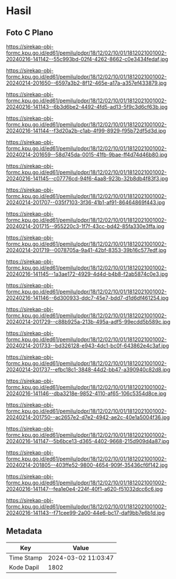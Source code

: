 # Hasil

## Foto C Plano

https://sirekap-obj-formc.kpu.go.id/ed61/pemilu/pdpr/18/12/02/10/01/1812021001002-20240216-141142--55c993bd-02f4-4262-8662-c0e3434fedaf.jpg

https://sirekap-obj-formc.kpu.go.id/ed61/pemilu/pdpr/18/12/02/10/01/1812021001002-20240214-201650--6597a3b2-8f12-465e-a17a-a357ef433879.jpg

https://sirekap-obj-formc.kpu.go.id/ed61/pemilu/pdpr/18/12/02/10/01/1812021001002-20240216-141143--6b3d6be2-4492-4fd5-ad13-5f9c3d6cf63b.jpg

https://sirekap-obj-formc.kpu.go.id/ed61/pemilu/pdpr/18/12/02/10/01/1812021001002-20240216-141144--f3d20a2b-c1ab-4f99-8929-f95b72df5d3d.jpg

https://sirekap-obj-formc.kpu.go.id/ed61/pemilu/pdpr/18/12/02/10/01/1812021001002-20240214-201659--58d745da-0015-41fb-9bae-ff4d74d46b80.jpg

https://sirekap-obj-formc.kpu.go.id/ed61/pemilu/pdpr/18/12/02/10/01/1812021001002-20240216-141145--c07776cd-94f6-4aa8-923b-32b8db4f83f3.jpg

https://sirekap-obj-formc.kpu.go.id/ed61/pemilu/pdpr/18/12/02/10/01/1812021001002-20240214-201707--035f7103-3f36-41b1-af91-86464869f443.jpg

https://sirekap-obj-formc.kpu.go.id/ed61/pemilu/pdpr/18/12/02/10/01/1812021001002-20240214-201715--955220c3-1f7f-43cc-bd42-85fa330e3ffa.jpg

https://sirekap-obj-formc.kpu.go.id/ed61/pemilu/pdpr/18/12/02/10/01/1812021001002-20240214-201719--0078705a-9a41-42bf-8353-39b16c577edf.jpg

https://sirekap-obj-formc.kpu.go.id/ed61/pemilu/pdpr/18/12/02/10/01/1812021001002-20240216-141145--1a3ae172-4929-4d4d-b4b8-f2ab5874c0e3.jpg

https://sirekap-obj-formc.kpu.go.id/ed61/pemilu/pdpr/18/12/02/10/01/1812021001002-20240216-141146--6d300933-ddc7-45e7-bdd7-d1d6df461254.jpg

https://sirekap-obj-formc.kpu.go.id/ed61/pemilu/pdpr/18/12/02/10/01/1812021001002-20240214-201729--c88b925a-213b-495a-adf5-99ecdd5b589c.jpg

https://sirekap-obj-formc.kpu.go.id/ed61/pemilu/pdpr/18/12/02/10/01/1812021001002-20240214-201733--bd326128-e943-4dc1-bc0f-643862e4c3af.jpg

https://sirekap-obj-formc.kpu.go.id/ed61/pemilu/pdpr/18/12/02/10/01/1812021001002-20240214-201737--efbc18c1-3848-44d2-bb47-a390940c82d8.jpg

https://sirekap-obj-formc.kpu.go.id/ed61/pemilu/pdpr/18/12/02/10/01/1812021001002-20240216-141146--dba3218e-9852-4110-af65-106c5354d8ce.jpg

https://sirekap-obj-formc.kpu.go.id/ed61/pemilu/pdpr/18/12/02/10/01/1812021001002-20240214-201750--ac2657e2-d7e2-4942-ae2c-40e1a5004f36.jpg

https://sirekap-obj-formc.kpu.go.id/ed61/pemilu/pdpr/18/12/02/10/01/1812021001002-20240216-141147--5b6bce13-d365-4402-9668-215d909d4a87.jpg

https://sirekap-obj-formc.kpu.go.id/ed61/pemilu/pdpr/18/12/02/10/01/1812021001002-20240214-201805--403ffe52-9800-4654-909f-35436cf6f142.jpg

https://sirekap-obj-formc.kpu.go.id/ed61/pemilu/pdpr/18/12/02/10/01/1812021001002-20240216-141147--fea1e0e4-224f-40f1-a620-f51032dcc6c6.jpg

https://sirekap-obj-formc.kpu.go.id/ed61/pemilu/pdpr/18/12/02/10/01/1812021001002-20240216-141143--f71cee99-2a00-44e6-bc17-daf9bb7e6b1d.jpg


## Metadata

| Key        | Value               |
| ---------- | ------------------- |
| Time Stamp | 2024-03-02 11:03:47 |
| Kode Dapil | 1802                |



